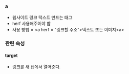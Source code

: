 ### a
- 웹사이트 링크 택스트 만드는 태그
- herf 사용해주어야 함
- 사용 방법 = \<a herf = "링크할 주소">택스트 또는 이미지\<a>
### 관련 속성
#### target
 - 링크를 새 탭에서 열어준다.